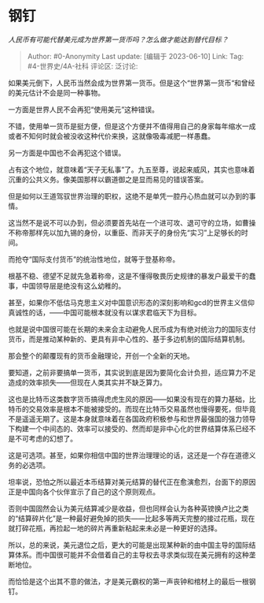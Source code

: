 # 钢钉
*人民币有可能代替美元成为世界第一货币吗？怎么做才能达到替代目标？*

> Author: #0-Anonymity
> Last update: [编辑于 2023-06-10]
> Link:
> Tag: #4-世界史/4A-社科
> 评论区:
> 泛讨论:

如果美元倒下，人民币当然会成为世界第一货币。但是这个“世界第一货币“和曾经的美元估计不会是同一种事物。

一方面是世界人民不会再犯“使用美元”这种错误。

不错，使用单一货币是挺方便，但是这个方便并不值得用自己的身家每年缩水一成或者不知何时就会被没收这种代价来换，这就像吸毒减肥一样愚蠢。

另一方面是中国也不会再犯这个错误。

占有这个地位，就意味着“天子无私事”了。九五至尊，说起来威风，其实也意味着沉重的公共义务。像美国那样以霸道御之是显而易见的错误答案。

但是如何以王道驾驭世界治理的职权，这绝不是单凭一腔丹心热血就可以办到的事情。

这当然不是说不可以办到，但必须要首先站在一个进可攻、退可守的立场，如曹操不称帝那样先以加九锡的身份，以重臣、而非天子的身份先“实习”上足够长的时间。

而抢夺“国际支付货币”的统治性地位，就等于登基称帝。

根基不稳、德望不足就先急着称帝，这是不懂得敬畏历史规律的暴发户最爱干的蠢事，中国领导层是绝没有这么幼稚的。

甚至，如果你不低估马克思主义对中国意识形态的深刻影响和gcd的世界主义信仰真诚性的话，——中国可能根本就没有以谋求君临天下为目标。

也就是说中国很可能在长期的未来会主动避免人民币成为有绝对统治力的国际支付货币，而是推动某种新的、更具有非中心性的、基于多边机制的国际结算机制。

那会整个的颠覆现有的货币金融理论，开创一个全新的天地。

要知道，之前非要搞单一货币，其实说到底是因为要简化会计负担，适应算力不足造成的效率损失——但现在人类其实并不缺乏算力。

这也是比特币这类数字货币搞得虎虎生风的原因——如果没有现在的算力基础，比特币的交易效率是根本不能被接受的。而现在比特币交易虽然也慢得要死，但毕竟不是遥遥无期了。这是本身就意味着在各国政府积极参与和世界最强国的强力领导下构建一个中间态的、效率可以接受的、然而却是非中心化的世界结算体系已经不是不可考虑的幻想了。

这是可选项。甚至，如果你相信中国的世界治理理论的话，这还是一个存在道德义务的必选项。

坦率说，恐怕之所以最近本币结算对美元结算的替代正在愈演愈烈，台面下的原因正是中国向各个伙伴宣示了自己的这个原则观点。

否则中国固然会认为美元结算减少是收益，但也同样会认为各种英镑换卢比之类的“结算碎片化”是一种最好避免掉的损失——比起多等两天完整的接过花瓶，现在就打碎花瓶，再捡起一地的碎片再重新粘起来未必是一种更好的选择。

所以，总的来说，美元退位之后，更大的可能是出现某种新的由中国主导的国际结算体系。而中国很可能并不会借着自己的主导权去寻求类似现在美元拥有的这种垄断地位。

而恰恰是这个出其不意的做法，才是美元霸权的第一声丧钟和棺材上的最后一根钢钉。
